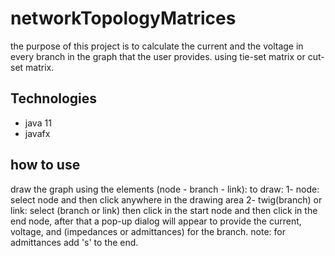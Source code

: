 # networkTopologyMatrices
the purpose of this project is to calculate the current and the voltage in every branch in the graph that the user provides. using tie-set matrix or cut-set matrix.
## Technologies
* java 11
* javafx

## how to use
draw the graph using the elements (node - branch - link):
to draw:
1- node: select node and then click anywhere in the drawing area 
2- twig(branch) or link: select (branch or link) then click in the start node and then click in the end node, after that a pop-up dialog will appear to provide the current, voltage, and (impedances or admittances) for the branch.
note: for admittances add 's' to the end.


